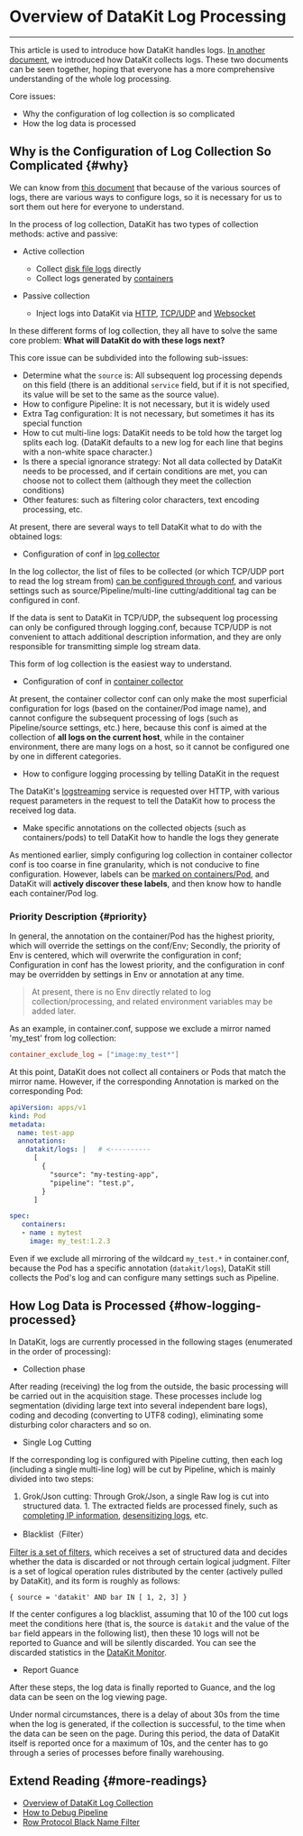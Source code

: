 # Overview of DataKit Log Processing
---

This article is used to introduce how DataKit handles logs. [In another document](datakit-logging.md), we introduced how DataKit collects logs. These two documents can be seen together, hoping that everyone has a more comprehensive understanding of the whole log processing.

Core issues:

- Why the configuration of log collection is so complicated
- How the log data is processed

## Why is the Configuration of Log Collection So Complicated {#why}

We can know from [this document](datakit-logging.md) that because of the various sources of logs, there are various ways to configure logs, so it is necessary for us to sort them out here for everyone to understand.

In the process of log collection, DataKit has two types of collection methods: active and passive:

- Active collection
    - Collect [disk file logs](logging.md) directly
    - Collect logs generated by [containers](container.md)

- Passive collection
    - Inject logs into DataKit via [HTTP](logstreaming.md), [TCP/UDP](logging.md#socket) and [Websocket](logfwd.md)

In these different forms of log collection, they all have to solve the same core problem: **What will DataKit do with these logs next?**

This core issue can be subdivided into the following sub-issues:

- Determine what the `source` is: All subsequent log processing depends on this field (there is an additional `service` field, but if it is not specified, its value will be set to the same as the source value).
- How to configure Pipeline: It is not necessary, but it is widely used
- Extra Tag configuration: It is not necessary, but sometimes it has its special function
- How to cut multi-line logs: DataKit needs to be told how the target log splits each log. (DataKit defaults to a new log for each line that begins with a non-white space character.)
- Is there a special ignorance strategy: Not all data collected by DataKit needs to be processed, and if certain conditions are met, you can choose not to collect them (although they meet the collection conditions)
- Other features: such as filtering color characters, text encoding processing, etc.

At present, there are several ways to tell DataKit what to do with the obtained logs:

- Configuration of conf in [log collector](logging.md)

In the log collector, the list of files to be collected (or which TCP/UDP port to read the log stream from) [can be configured through conf](logging.md#config), and various settings such as source/Pipeline/multi-line cutting/additional tag can be configured in conf.

If the data is sent to DataKit in TCP/UDP, the subsequent log processing can only be configured through logging.conf, because TCP/UDP is not convenient to attach additional description information, and they are only responsible for transmitting simple log stream data.

This form of log collection is the easiest way to understand.

- Configuration of conf in [container collector](container.md)

At present, the container collector conf can only make the most superficial configuration for logs (based on the container/Pod image name), and cannot configure the subsequent processing of logs (such as Pipeline/source settings, etc.) here, because this conf is aimed at the collection of **all logs on the current host**, while in the container environment, there are many logs on a host, so it cannot be configured one by one in different categories.

- How to configure logging processing by telling DataKit in the request

The DataKit's [logstreaming](logstreaming.md) service is requested over HTTP, with various request parameters in the request to tell the DataKit how to process the received log data.

- Make specific annotations on the collected objects (such as containers/pods) to tell DataKit how to handle the logs they generate

As mentioned earlier, simply configuring log collection in container collector conf is too coarse in fine granularity, which is not conducive to fine configuration. However, labels can be [marked on containers/Pod](container-log.md#logging-with-annotation-or-label), and DataKit will **actively discover these labels**, and then know how to handle each container/Pod log.

### Priority Description {#priority}

In general, the annotation on the container/Pod has the highest priority, which will override the settings on the conf/Env; Secondly, the priority of Env is centered, which will overwrite the configuration in conf; Configuration in conf has the lowest priority, and the configuration in conf may be overridden by settings in Env or annotation at any time.

> At present, there is no Env directly related to log collection/processing, and related environment variables may be added later.

As an example, in container.conf, suppose we exclude a mirror named 'my_test' from log collection:

```toml
container_exclude_log = ["image:my_test*"]
```

At this point, DataKit does not collect all containers or Pods that match the mirror name. However, if the corresponding Annotation is marked on the corresponding Pod:

```yaml
apiVersion: apps/v1
kind: Pod
metadata:
  name: test-app
  annotations:
    datakit/logs: |   # <----------
      [
        {
          "source": "my-testing-app",
          "pipeline": "test.p",
        }
      ]

spec:
   containers:
   - name : mytest
     image: my_test:1.2.3
```

Even if we exclude all mirroring of the wildcard `my_test.*` in container.conf, because the Pod has a specific annotation (`datakit/logs`), DataKit still collects the Pod's log and can configure many settings such as Pipeline.

## How Log Data is Processed {#how-logging-processed}

In DataKit, logs are currently processed in the following stages (enumerated in the order of processing):

- Collection phase

After reading (receiving) the log from the outside, the basic processing will be carried out in the acquisition stage. These processes include log segmentation (dividing large text into several independent bare logs), coding and decoding (converting to UTF8 coding), eliminating some disturbing color characters and so on.

- Single Log Cutting 

If the corresponding log is configured with Pipeline cutting, then each log (including a single multi-line log) will be cut by Pipeline, which is mainly divided into two steps:

  1. Grok/Json cutting: Through Grok/Json, a single Raw log is cut into structured data. 
	1. The extracted fields are processed finely, such as [completing IP information](../developers/pipeline.md#fn-geoip), [desensitizing logs](../developers/pipeline.md#fn-cover), etc.

- Blacklist（Filter）

[Filter is a set of filters](datakit-filter.md), which receives a set of structured data and decides whether the data is discarded or not through certain logical judgment. Filter is a set of logical operation rules distributed by the center (actively pulled by DataKit), and its form is roughly as follows:

```
{ source = 'datakit' AND bar IN [ 1, 2, 3] }
```

If the center configures a log blacklist, assuming that 10 of the 100 cut logs meet the conditions here (that is, the source is `datakit` and the value of the `bar` field appears in the following list), then these 10 logs will not be reported to Guance and will be silently discarded. You can see the discarded statistics in the [DataKit Monitor](datakit-monitor.md).

- Report Guance

After these steps, the log data is finally reported to Guance, and the log data can be seen on the log viewing page.

Under normal circumstances, there is a delay of about 30s from the time when the log is generated, if the collection is successful, to the time when the data can be seen on the page. During this period, the data of DataKit itself is reported once for a maximum of 10s, and the center has to go through a series of processes before finally warehousing.

## Extend Reading {#more-readings}

- [Overview of DataKit Log Collection](datakit-logging.md)
- [How to Debug Pipeline](../developers/datakit-pl-how-to.md)
- [Row Protocol Black Name Filter](datakit-filter.md)
